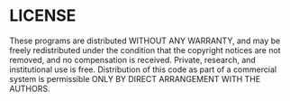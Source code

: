 # LICENSE

These programs are distributed WITHOUT ANY WARRANTY, and may be freely
redistributed under the  condition that the copyright  notices are not
removed,  and no  compensation  is received.   Private, research,  and
institutional use  is free.  Distribution  of this  code as part  of a
commercial system is  permissible ONLY BY DIRECT  ARRANGEMENT WITH THE
AUTHORS.

